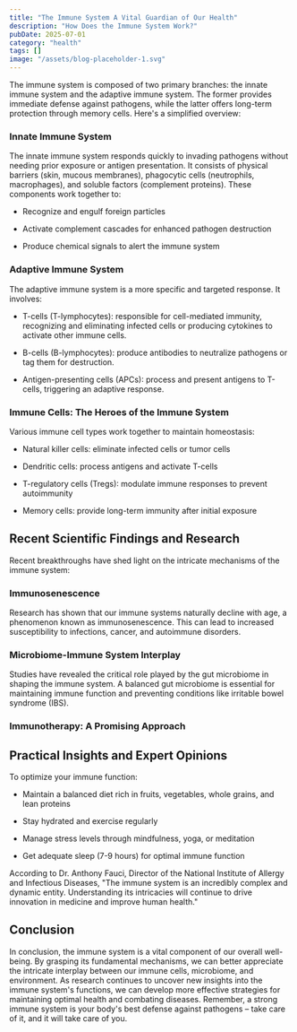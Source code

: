 ```yaml
---
title: "The Immune System A Vital Guardian of Our Health"
description: "How Does the Immune System Work?"
pubDate: 2025-07-01
category: "health"
tags: []
image: "/assets/blog-placeholder-1.svg"
---
```


The immune system is composed of two primary branches: the innate immune system and the adaptive immune system. The former provides immediate defense against pathogens, while the latter offers long-term protection through memory cells. Here's a simplified overview:

### Innate Immune System

The innate immune system responds quickly to invading pathogens without needing prior exposure or antigen presentation. It consists of physical barriers (skin, mucous membranes), phagocytic cells (neutrophils, macrophages), and soluble factors (complement proteins). These components work together to:

* Recognize and engulf foreign particles

* Activate complement cascades for enhanced pathogen destruction

* Produce chemical signals to alert the immune system

### Adaptive Immune System

The adaptive immune system is a more specific and targeted response. It involves:

* T-cells (T-lymphocytes): responsible for cell-mediated immunity, recognizing and eliminating infected cells or producing cytokines to activate other immune cells.

* B-cells (B-lymphocytes): produce antibodies to neutralize pathogens or tag them for destruction.

* Antigen-presenting cells (APCs): process and present antigens to T-cells, triggering an adaptive response.

### Immune Cells: The Heroes of the Immune System

Various immune cell types work together to maintain homeostasis:

* Natural killer cells: eliminate infected cells or tumor cells

* Dendritic cells: process antigens and activate T-cells

* T-regulatory cells (Tregs): modulate immune responses to prevent autoimmunity

* Memory cells: provide long-term immunity after initial exposure

## Recent Scientific Findings and Research

Recent breakthroughs have shed light on the intricate mechanisms of the immune system:

### Immunosenescence

Research has shown that our immune systems naturally decline with age, a phenomenon known as immunosenescence. This can lead to increased susceptibility to infections, cancer, and autoimmune disorders.

### Microbiome-Immune System Interplay

Studies have revealed the critical role played by the gut microbiome in shaping the immune system. A balanced gut microbiome is essential for maintaining immune function and preventing conditions like irritable bowel syndrome (IBS).

### Immunotherapy: A Promising Approach

## Practical Insights and Expert Opinions

To optimize your immune function:

* Maintain a balanced diet rich in fruits, vegetables, whole grains, and lean proteins

* Stay hydrated and exercise regularly

* Manage stress levels through mindfulness, yoga, or meditation

* Get adequate sleep (7-9 hours) for optimal immune function

According to Dr. Anthony Fauci, Director of the National Institute of Allergy and Infectious Diseases, "The immune system is an incredibly complex and dynamic entity. Understanding its intricacies will continue to drive innovation in medicine and improve human health."

## Conclusion

In conclusion, the immune system is a vital component of our overall well-being. By grasping its fundamental mechanisms, we can better appreciate the intricate interplay between our immune cells, microbiome, and environment. As research continues to uncover new insights into the immune system's functions, we can develop more effective strategies for maintaining optimal health and combating diseases. Remember, a strong immune system is your body's best defense against pathogens – take care of it, and it will take care of you.